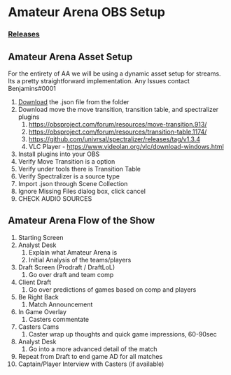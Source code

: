 # Amateur Arena OBS Setup

### [Releases](https://github.com/AOE-Esports/AABroadcast/releases)

## Amateur Arena Asset Setup

For the entirety  of AA we will be using a dynamic asset setup for streams. Its a pretty straightforward implementation.
Any Issues contact Benjamins#0001

1. [Download](https://github.com/AOE-Esports/AABroadcast/releases) the .json file from the folder
2. Download move the move transition, transition table, and spectralizer plugins
	1. https://obsproject.com/forum/resources/move-transition.913/
	2. https://obsproject.com/forum/resources/transition-table.1174/
	3. https://github.com/univrsal/spectralizer/releases/tag/v1.3.4
	4. VLC Player - https://www.videolan.org/vlc/download-windows.html
3. Install plugins into your OBS
4. Verify Move Transition is a option
5. Verify under tools there is Transition Table
6. Verify Spectralizer is a source type
7. Import .json through Scene Collection
8. Ignore Missing Files dialog box, click cancel
9. CHECK AUDIO SOURCES


## Amateur Arena Flow of the Show

1. Starting Screen
2. Analyst Desk
	1. Explain what Amateur Arena is
	2. Initial Analysis of the teams/players
3. Draft Screen (Prodraft / DraftLoL) 
	1. Go over draft and team comp
4. Client Draft
	1. Go over predictions of games based on comp and players
5. Be Right Back
	1. Match Announcement
6. In Game Overlay
	1. Casters commentate 
7. Casters Cams
	1. Caster wrap up thoughts and quick game impressions, 60-90sec
8. Analyst Desk
	1. Go into a more advanced detail of the match
9. Repeat from Draft to end game AD for all matches
10. Captain/Player Interview with Casters (if available)
